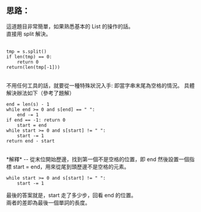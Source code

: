 思路：
--
這道題目非常簡單，如果熟悉基本的 List 的操作的話。   
直接用 split 解決。    
</br>

```
tmp = s.split()
if len(tmp) == 0:
    return 0
return(len(tmp[-1]))
```
</br>
不用任何工具的話，就要從一種特殊狀況入手:    
即當字串末尾為空格的情況。    
具體解決辦法如下（參考了題解）     

</br>

```
end = len(s) - 1
while end >= 0 and s[end] == " ":
    end -= 1
if end == -1: return 0
    start = end
while start >= 0 and s[start] != " ":
    start -= 1
return end - start
```

</br>
*解釋*
--
從末位開始歷邊，找到第一個不是空格的位置，即 end      
然後設置一個指標 start = end，用來從尾到頭歷邊不是空格的元素。   
</br>

```
while start >= 0 and s[start] != " ":
    start -= 1
```

最後的答案就是，start 走了多少步，回看 end 的位置。   
兩者的差即為最後一個單詞的長度。
